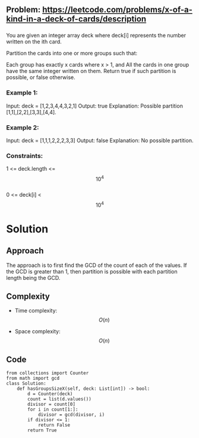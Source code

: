## Problem: https://leetcode.com/problems/x-of-a-kind-in-a-deck-of-cards/description
### 
You are given an integer array deck where deck[i] represents the number written on the ith card.

Partition the cards into one or more groups such that:

Each group has exactly x cards where x > 1, and
All the cards in one group have the same integer written on them.
Return true if such partition is possible, or false otherwise.

### Example 1:
Input: deck = [1,2,3,4,4,3,2,1]
Output: true
Explanation: Possible partition [1,1],[2,2],[3,3],[4,4].

### Example 2:
Input: deck = [1,1,1,2,2,2,3,3]
Output: false
Explanation: No possible partition.

### Constraints:
1 <= deck.length <= $$10^4$$ \
0 <= deck[i] < $$10^4$$

# Solution
## Approach
The approach is to first find the GCD of the count of each of the values. If the GCD is greater than 1, then partition is possible with each partition length being the GCD.
## Complexity
- Time complexity:
$$O(n)$$

- Space complexity:
$$O(n)$$

## Code
```python3 []
from collections import Counter
from math import gcd
class Solution:
    def hasGroupsSizeX(self, deck: List[int]) -> bool:
        d = Counter(deck)
        count = list(d.values())
        divisor = count[0]
        for i in count[1:]:
            divisor = gcd(divisor, i)
        if divisor <= 1:
            return False
        return True
```
